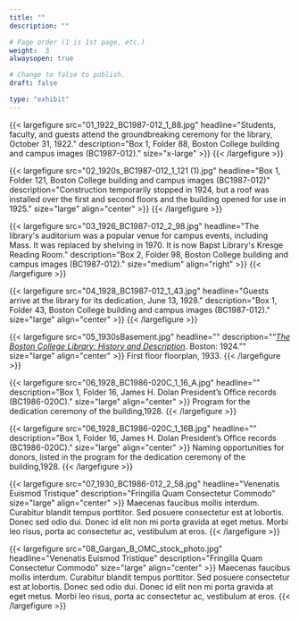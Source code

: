 ```yaml
---
title: ""
description: ""

# Page order (1 is 1st page, etc.)
weight:  3
alwaysopen: true

# Change to false to publish.
draft: false

type: "exhibit"
---
```


{{< largefigure src="01_1922_BC1987-012_1_88.jpg"
                headline="Students, faculty, and guests attend the groundbreaking ceremony for the library, October 31, 1922."
                description="Box 1, Folder 88, Boston College building and campus images (BC1987-012)."
                size="x-large" >}}
{{< /largefigure >}}

{{< largefigure src="02_1920s_BC1987-012_1_121 (1).jpg"
                headline="Box 1, Folder 121, Boston College building and campus images (BC1987-012)"
                description="Construction temporarily stopped in 1924, but a roof was installed over the first and second floors and the building opened for use in 1925." 
                size="large" align="center" >}}
{{< /largefigure >}}

{{< largefigure src="03_1926_BC1987-012_2_98.jpg"
                headline="The library's auditorium was a popular venue for campus events, including Mass. It was replaced by shelving in 1970. It is now Bapst Library's Kresge Reading Room."
                description="Box 2, Folder 98, Boston College building and campus images (BC1987-012)."
				size="medium"
                align="right" >}}
{{< /largefigure >}}

{{< largefigure src="04_1928_BC1987-012_1_43.jpg"
                headline="Guests arrive at the library for its dedication, June 13, 1928."
                description="Box 1, Folder 43, Boston College building and campus images (BC1987-012)." 
                size="large" align="center" >}}
{{< /largefigure >}}

{{< largefigure src="05_1930sBasement.jpg"
                headline=""
                description="“*[The Boston College Library: History and Description]( https://bc-primo.hosted.exlibrisgroup.com/permalink/f/l6ucgu/ALMA-BC21341858200001021)*. Boston: 1924.”" 
                size="large" align="center" >}}
First floor floorplan, 1933.
{{< /largefigure >}}

{{< largefigure src="06_1928_BC1986-020C_1_16_A.jpg"
                headline=""
                description="Box 1, Folder 16, James H. Dolan President’s Office records (BC1986-020C)." 
                size="large" align="center" >}}
Program for the dedication ceremony of the building,1928.
{{< /largefigure >}}

{{< largefigure src="06_1928_BC1986-020C_1_16B.jpg"
                headline=""
                description="Box 1, Folder 16, James H. Dolan President’s Office records (BC1986-020C)." 
                size="large" align="center" >}}
Naming opportunities for donors, listed in the program for the dedication ceremony of the building,1928.
{{< /largefigure >}}

{{< largefigure src="07_1930_BC1986-012_2_58.jpg"
                headline="Venenatis Euismod Tristique"
                description="Fringilla Quam Consectetur Commodo" 
                size="large" align="center" >}}
Maecenas faucibus mollis interdum. Curabitur blandit tempus porttitor. Sed posuere consectetur est at lobortis. Donec sed odio dui. Donec id elit non mi porta gravida at eget metus. Morbi leo risus, porta ac consectetur ac, vestibulum at eros.
{{< /largefigure >}}

{{< largefigure src="08_Gargan_B_OMC_stock_photo.jpg"
                headline="Venenatis Euismod Tristique"
                description="Fringilla Quam Consectetur Commodo" 
                size="large" align="center" >}}
Maecenas faucibus mollis interdum. Curabitur blandit tempus porttitor. Sed posuere consectetur est at lobortis. Donec sed odio dui. Donec id elit non mi porta gravida at eget metus. Morbi leo risus, porta ac consectetur ac, vestibulum at eros.
{{< /largefigure >}}

